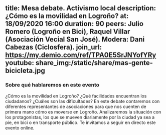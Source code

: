 title: Mesa debate. Activismo local
description: ¿Cómo es la movilidad en Logroño?
at: 18/09/2020 16:00
duration: 90
peers: Julio Romero (Logroño en Bici), Raquel Villar (Asociación Vecial San José). Modera: Dani Cabezas (Ciclosfera).
join_url: https://my.demio.com/ref/TPA0E5SrJNYofYRy
youtube:
share_img:/static/share/mas-gente-bicicleta.jpg
----
### Sobre qué hablaremos en este evento
¿Cómo es la movilidad en Logroño? ¿Qué facilidades encuentran los ciudadanos? ¿Cuáles son las dificultades? En este debate contaremos con diferentes representantes de asociaciones para que nos cuenten de primera mano cómo es moverse en Logroño.
Analizaremos la situación con los protagonistas, los que se mueven diariamente por la ciudad ya sea a pie, en bici o en transporte público. Te invitamos a seguir en directo este evento online.

